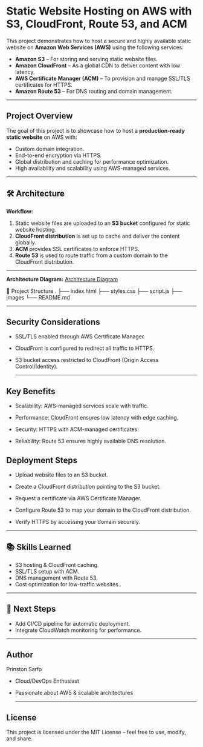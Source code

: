 
# Static Website Hosting on AWS with S3, CloudFront, Route 53, and ACM

This project demonstrates how to host a secure and highly available static website on **Amazon Web Services (AWS)** using the following services:  

- **Amazon S3** – For storing and serving static website files.  
- **Amazon CloudFront** – As a global CDN to deliver content with low latency.  
- **AWS Certificate Manager (ACM)** – To provision and manage SSL/TLS certificates for HTTPS.  
- **Amazon Route 53** – For DNS routing and domain management.  

---

##  Project Overview

The goal of this project is to showcase how to host a **production-ready static website** on AWS with:  
- Custom domain integration.  
- End-to-end encryption via HTTPS.  
- Global distribution and caching for performance optimization.  
- High availability and scalability using AWS-managed services.  

---

## 🛠️ Architecture

**Workflow:**
1. Static website files are uploaded to an **S3 bucket** configured for static website hosting.  
2. **CloudFront distribution** is set up to cache and deliver the content globally.  
3. **ACM** provides SSL certificates to enforce HTTPS.  
4. **Route 53** is used to route traffic from a custom domain to the CloudFront distribution.  

---

 **Architecture Diagram:**
[Architecture Diagram](./Static-hosting-architecture.png)


📂 Project Structure
.
├── index.html
├── styles.css
├── script.js
├── images
└── README.md

---

## Security Considerations

- SSL/TLS enabled through AWS Certificate Manager.

- CloudFront is configured to redirect all traffic to HTTPS.

- S3 bucket access restricted to CloudFront (Origin Access Control/Identity).

  ---

## Key Benefits

- Scalability: AWS-managed services scale with traffic.

- Performance: CloudFront ensures low latency with edge caching.

- Security: HTTPS with ACM-managed certificates.

- Reliability: Route 53 ensures highly available DNS resolution.

  

## Deployment Steps

- Upload website files to an S3 bucket.

- Create a CloudFront distribution pointing to the S3 bucket.

- Request a certificate via AWS Certificate Manager.

- Configure Route 53 to map your domain to the CloudFront distribution.

- Verify HTTPS by accessing your domain securely.

--- 

  ## 📚 Skills Learned
- S3 hosting & CloudFront caching.  
- SSL/TLS setup with ACM.  
- DNS management with Route 53.  
- Cost optimization for low-traffic websites.  

---

## 📌 Next Steps
- Add CI/CD pipeline for automatic deployment.  
- Integrate CloudWatch monitoring for performance.  

---

## Author

Prinston Sarfo

- Cloud/DevOps Enthusiast

- Passionate about AWS & scalable architectures

  ---

## License

This project is licensed under the MIT License – feel free to use, modify, and share.
